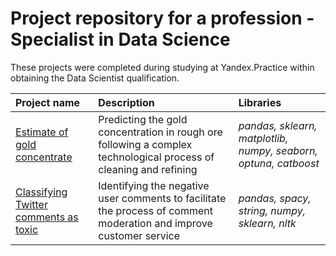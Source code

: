 # Project repository for a profession - Specialist in Data Science

These projects were completed during studying at Yandex.Practice within obtaining the Data Scientist qualification.

| Project name | Description | Libraries | 
| :---------------------- | :---------------------- | :---------------------- |
| [Estimate of gold concentrate](https://github.com/Hagelslag28/praktikum_projects/tree/gold_concentrate_prediction) | Predicting the gold concentration in rough ore following a complex technological process of cleaning and refining | *pandas, sklearn, matplotlib, numpy, seaborn, optuna, catboost* |
| [Classifying Twitter comments as toxic](text_toxicity_analysis) | Identifying the negative user comments to facilitate the process of comment moderation and improve customer service | *pandas, spacy, string, numpy, sklearn, nltk* |
